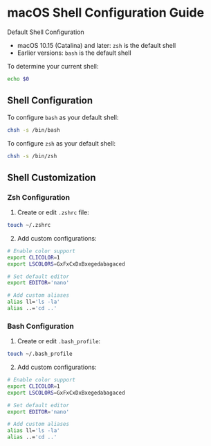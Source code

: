 # macOS Shell Configuration Guide

Default Shell Configuration

- macOS 10.15 (Catalina) and later: `zsh` is the default shell
- Earlier versions: `bash` is the default shell

To determine your current shell:

```zsh
echo $0
```

## Shell Configuration

To configure `bash` as your default shell:

```zsh
chsh -s /bin/bash
```

To configure `zsh` as your default shell:

```zsh
chsh -s /bin/zsh
```

## Shell Customization

### Zsh Configuration

1. Create or edit `.zshrc` file:
```zsh
touch ~/.zshrc
```

2. Add custom configurations:
```zsh
# Enable color support
export CLICOLOR=1
export LSCOLORS=GxFxCxDxBxegedabagaced

# Set default editor
export EDITOR='nano'

# Add custom aliases
alias ll='ls -la'
alias ..='cd ..'
```

### Bash Configuration

1. Create or edit `.bash_profile`:
```zsh
touch ~/.bash_profile
```

2. Add custom configurations:
```zsh
# Enable color support
export CLICOLOR=1
export LSCOLORS=GxFxCxDxBxegedabagaced

# Set default editor
export EDITOR='nano'

# Add custom aliases
alias ll='ls -la'
alias ..='cd ..'
```